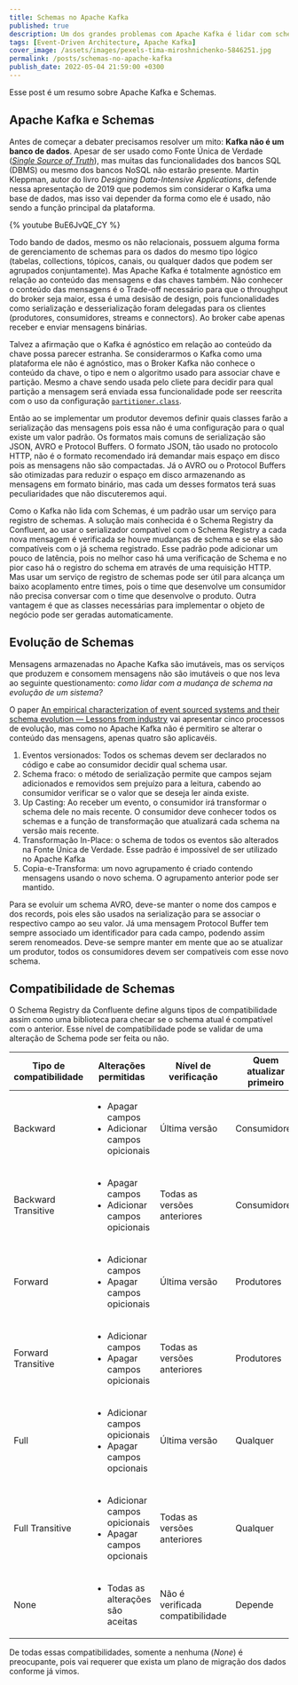```yaml
---
title: Schemas no Apache Kafka
published: true
description: Um dos grandes problemas com Apache Kafka é lidar com schema das mensagens. Nesse post vou levantar alguns problemas e algumas soluções.
tags: [Event-Driven Architecture, Apache Kafka]
cover_image: /assets/images/pexels-tima-miroshnichenko-5846251.jpg
permalink: /posts/schemas-no-apache-kafka
publish_date: 2022-05-04 21:59:00 +0300
---
```


Esse post é um resumo sobre Apache Kafka e Schemas.

## Apache Kafka e Schemas

Antes de começar a debater precisamos resolver um mito: **Kafka não é um banco de dados**. Apesar de ser usado como Fonte Única de Verdade ([_Single Source of Truth_](https://en.wikipedia.org/wiki/Single_source_of_truth)), mas muitas das funcionalidades dos bancos SQL (DBMS) ou mesmo dos bancos NoSQL não estarão presente. Martin Kleppman, autor do livro _Designing Data-Intensive Applications_, defende nessa apresentação de 2019 que podemos sim considerar o Kafka uma base de dados, mas isso vai depender da forma como ele é usado, não sendo a função principal da plataforma.

{% youtube BuE6JvQE_CY %}

Todo bando de dados, mesmo os não relacionais, possuem alguma forma de gerenciamento de schemas para os dados do mesmo tipo lógico (tabelas, collections, tópicos, canais, ou qualquer dados que podem ser agrupados conjuntamente). Mas Apache Kafka é totalmente agnóstico em relação ao conteúdo das mensagens e das chaves também. Não conhecer o conteúdo das mensagens é o Trade-off necessário para que o throughput do broker seja maior, essa é uma desisão de design, pois funcionalidades como serialização e desserialização foram delegadas para os clientes (produtores, consumidores, streams e connectors). Ao broker cabe apenas receber e enviar mensagens binárias.

Talvez a afirmação que o Kafka é agnóstico em relação ao conteúdo da chave possa parecer estranha. Se considerarmos o Kafka como uma plataforma ele não é agnóstico, mas o Broker Kafka não conhece o conteúdo da chave, o tipo e nem o algoritmo usado para associar chave e partição. Mesmo a chave sendo usada pelo cliete para decidir para qual partição a mensagem será enviada essa funcionalidade pode ser reescrita com o uso da configuração [`partitioner.class`](https://kafka.apache.org/documentation/#producerconfigs_partitioner.class).

Então ao se implementar um produtor devemos definir quais classes farão a serialização das mensagens pois essa não é uma configuração para o qual existe um valor padrão. Os formatos mais comuns de serialização são JSON, AVRO e Protocol Buffers. O formato JSON, tão usado no protocolo HTTP, não é o formato recomendado irá demandar mais espaço em disco pois as mensagens não são compactadas. Já o AVRO ou o Protocol Buffers são otimizadas para reduzir o espaço em disco armazenando as mensagens em formato binário, mas cada um desses formatos terá suas peculiaridades que não discuteremos aqui.

Como o Kafka não lida com Schemas, é um padrão usar um serviço para registro de schemas. A solução mais conhecida é o Schema Registry da Confluent, ao usar o serializador compatível com o Schema Registry a cada nova mensagem é verificada se houve mudanças de schema e se elas são compatíveis com o já schema registrado. Esse padrão pode adicionar um pouco de latência, pois no melhor caso há uma verificação de Schema e no pior caso há o registro do schema em através de uma requisição HTTP. Mas usar um serviço de registro de schemas pode ser útil para alcança um baixo acoplamento entre times, pois o time que desenvolve um consumidor não precisa conversar com o time que desenvolve o produto. Outra vantagem é que as classes necessárias para implementar o objeto de negócio pode ser geradas automaticamente.

## Evolução de Schemas

Mensagens armazenadas no Apache Kafka são imutáveis, mas os serviços que produzem e consomem mensagens não são imutáveis o que nos leva ao seguinte questionamento: _como lidar com a mudança de schema na evolução de um sistema?_

O paper [An empirical characterization of event sourced systems and their schema evolution — Lessons from industry](https://www.sciencedirect.com/science/article/pii/S0164121221000674#b26) vai apresentar cinco processos de evolução, mas como no Apache Kafka não é permitiro se alterar o conteúdo das mensagens, apenas quatro são aplicavéis.

1. Eventos versionados: Todos os schemas devem ser declarados no código e cabe ao consumidor decidir qual schema usar.
2. Schema fraco: o método de serialização permite que campos sejam adicionados e removidos sem prejuízo para a leitura, cabendo ao consumidor verificar se o valor que se deseja ler ainda existe.
3. Up Casting: Ao receber um evento, o consumidor irá transformar o schema dele no mais recente. O consumidor deve conhecer todos os schemas e a função de transformação que atualizará cada schema na versão mais recente.
4. Transformação In-Place: o schema de todos os eventos são alterados na Fonte Única de Verdade. Esse padrão é impossível de ser utilizado no Apache Kafka
5. Copia-e-Transforma: um novo agrupamento é criado contendo mensagens usando o novo schema. O agrupamento anterior pode ser mantido.

Para se evoluir um schema AVRO, deve-se manter o nome dos campos e dos records, pois eles são usados na serialização para se associar o respectivo campo ao seu valor. Já uma mensagem Protocol Buffer tem sempre associado um identificador para cada campo, podendo assim serem renomeados. Deve-se sempre manter em mente que ao se atualizar um produtor, todos os consumidores devem ser compatíveis com esse novo schema.

## Compatibilidade de Schemas

O Schema Registry da Confluente define alguns tipos de compatibilidade assim como uma biblioteca para checar se o schema atual é compatível com o anterior. Esse nível de compatibilidade pode se validar de uma alteração de Schema pode ser feita ou não.

<table>
  <thead>
    <tr>
      <th>Tipo de compatibilidade</th>
      <th>Alterações permitidas</th>
      <th>Nível de verificação</th>
      <th>Quem atualizar primeiro</th>
    </tr>
  </thead>
  <tbody>
    <tr>
      <td>Backward</td>
      <td>
        <div>
            <ul>
                <li>Apagar campos</li>
                <li>Adicionar campos opicionais</li>
            </ul>
        </div>
      </td>
      <td>Última versão</td>
      <td>Consumidores</td>
    </tr>
    <tr>
      <td>Backward Transitive</td>
      <td>
        <div>
            <ul>
                <li>Apagar campos</li>
                <li>Adicionar campos opicionais</li>
            </ul>
        </div>
      </td>
      <td>Todas as versões anteriores</td>
      <td>Consumidores</td>
    </tr>
    <tr>
      <td>Forward</td>
      <td>
        <div>
            <ul>
                <li>Adicionar campos</li>
                <li>Apagar campos opicionais</li>
            </ul>
        </div>
      </td>
      <td>Última versão</td>
      <td>Produtores</td>
    </tr>
    <tr>
      <td>Forward Transitive</td>
      <td>
        <div>
            <ul>
                <li>Adicionar campos</li>
                <li>Apagar campos opicionais</li>
            </ul>
        </div>
      </td>
      <td>Todas as versões anteriores</td>
      <td>Produtores</td>
    </tr>
    <tr>
      <td>Full</td>
      <td>
        <div>
            <ul>
                <li>Adicionar campos opicionais</li>
                <li>Apagar campos opcionais</li>
            </ul>
        </div>
      </td>
      <td>Última versão</td>
      <td>Qualquer</td>
    </tr>
    <tr>
      <td>Full Transitive</td>
      <td>
        <div>
          <ul>
            <li>Adicionar campos opicionais</li>
            <li>Apagar campos opcionais</li>
          </ul>
        </div>
      <td>Todas as versões anteriores</td>
      <td>Qualquer</td>
    </tr>
    <tr>
      <td>None</td>
      <td>
        <div>
          <ul>
            <li>Todas as alterações são aceitas</li>
          </ul>
        </div>
      </td>
      <td>Não é verificada compatibilidade</td>
      <td>Depende</td>
    </tr>
  </tbody>
</table>

De todas essas compatibilidades, somente a nenhuma (_None_) é preocupante, pois vai requerer que exista um plano de migração dos dados conforme já vimos.